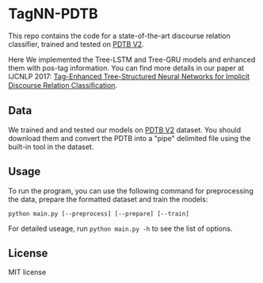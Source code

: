 # TagNN-PDTB

This repo contains the code for a state-of-the-art discourse relation classifier, trained and tested on [PDTB V2](https://catalog.ldc.upenn.edu/LDC2008T05).

Here We implemented the Tree-LSTM and Tree-GRU models and enhanced them with pos-tag information. You can find more details in our paper at IJCNLP 2017: [Tag-Enhanced Tree-Structured Neural Networks for Implicit Discourse Relation Classiﬁcation](https://eastonwang.github.io/papers/tag_nn_pdtb_2017.pdf).

## Data

We trained and and tested our models on [PDTB V2](https://catalog.ldc.upenn.edu/LDC2008T05) dataset. You should download them and convert the PDTB into a "pipe" delimited file using the built-in tool in the dataset. 

## Usage
To run the program, you can use the following command for preprocessing the data, prepare the formatted dataset and train the models:

```
python main.py [--preprocess] [--prepare] [--train]
```

For detailed useage, run `python main.py -h` to see the list of options.

## License

MIT license
